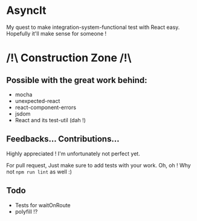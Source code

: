 # AsyncIt

My quest to make integration-system-functional test with React easy. Hopefully it'll make sense for
someone !

# /!\ Construction Zone /!\

## Possible with the great work behind:

* mocha
* unexpected-react
* react-component-errors
* jsdom
* React and its test-util (dah !)

## Feedbacks... Contributions...

Highly appreciated ! I'm unfortunately not perfect yet.

For pull request,
Just make sure to add tests with your work.
Oh, oh ! Why not `npm run lint` as well :)

## Todo

* Tests for waitOnRoute
* polyfill !?
